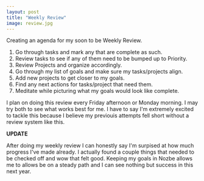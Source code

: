 ```yaml
---
layout: post
title: "Weekly Review"
image: review.jpg
---
```


Creating an agenda for my soon to be Weekly Review.

1. Go through tasks and mark any that are complete as such.
2. Review tasks to see if any of them need to be bumped up to Priority.
3. Review Projects and organize accordingly.
4. Go through my list of goals and make sure my tasks/projects align.
5. Add new projects to get closer to my goals.
6. Find any next actions for tasks/project that need them.
7. Meditate while picturing what my goals would look like complete.

I plan on doing this review every Friday afternoon or Monday morning. I may try both to see what works best for me. I have to say I'm extremely excited to tackle this because I believe my previouis attempts fell short without a review system like this. 

**UPDATE**

After doing my weekly review I can honestly say I'm surpised at how much progress I've made already. I actually found a couple things that needed to be checked off and wow that felt good. Keeping my goals in Nozbe allows me to allows be on a steady path and I can see nothing but success in this next year.




